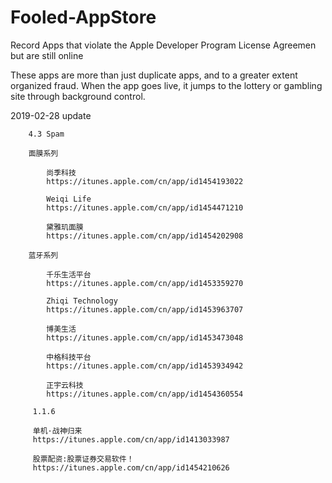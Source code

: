 # Fooled-AppStore
Record Apps that violate the Apple Developer Program License Agreemen but are still online

These apps are more than just duplicate apps, and to a greater extent organized fraud. When the app goes live, it jumps to the lottery or gambling site through background control.


2019-02-28 update
        
        4.3 Spam
        
        面膜系列
  
            尚季科技
            https://itunes.apple.com/cn/app/id1454193022
            
            Weiqi Life
            https://itunes.apple.com/cn/app/id1454471210
            
            黛雅玑面膜
            https://itunes.apple.com/cn/app/id1454202908
  
        蓝牙系列
        
            千乐生活平台
            https://itunes.apple.com/cn/app/id1453359270
            
            Zhiqi Technology
            https://itunes.apple.com/cn/app/id1453963707
            
            博美生活
            https://itunes.apple.com/cn/app/id1453473048
            
            中格科技平台
            https://itunes.apple.com/cn/app/id1453934942
            
            正宇云科技
            https://itunes.apple.com/cn/app/id1454360554
            
         1.1.6 
        
         单机·战神归来
         https://itunes.apple.com/cn/app/id1413033987
                                
         股票配资:股票证券交易软件！
         https://itunes.apple.com/cn/app/id1454210626
         
